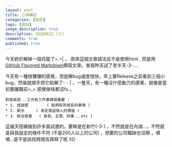 ```yaml
---
layout: post
title: 心情雜記
categories: [技術]
tags: [測試]
image_description: true
description: 20160622 (三)
comments: true
published: true
---
```

 
  

今天終於解掉一個烏龍了=.=| ， 原來這個文章語法並不是使用html , 而是用 [GitHub Flavored Markdown](https://guides.github.com/features/mastering-markdown/#what)撰寫文章。害我昨天試了老半天-3-....



今天有一種很慵懶的感覺，但是解bug速度很快，早上要Release之前看到三個小bug，然後就順手把它給解了- - | ，一整天，有一種沒什麼動力的感覺，就像是當初要離職前=_= 感覺做啥都沒fu 。

    對我來說 ，工作有三件事情很重要 :
	* 1. 成就感		( 能夠有所成長的事情 )
	* 2. 薪水		( 肯定我這個人的價值 )
	* 3. 綜合感覺	( 氣氛、主管、同事...etc )
	
這幾天陸續接到許多面試邀約，要嘛是在新竹(-3-) ，不然就是在內湖...，不然就是與我設定的條件不符 (不是200人以上的公司) ，想要的公司職缺也沒開 ，嘖嘖...是不是該找時間去拜拜了呢 XD


	
 